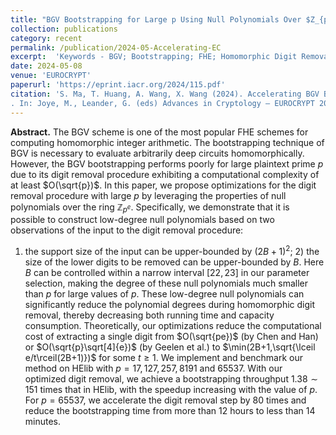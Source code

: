 ```yaml
---
title: "BGV Bootstrapping for Large p Using Null Polynomials Over $Z_{p^e}$"
collection: publications
category: recent
permalink: /publication/2024-05-Accelerating-EC
excerpt:  'Keywords - BGV; Bootstrapping; FHE; Homomorphic Digit Removal; Null Polynomial'
date: 2024-05-08
venue: 'EUROCRYPT'
paperurl: 'https://eprint.iacr.org/2024/115.pdf'
citation: 'S. Ma, T. Huang, A. Wang, X. Wang (2024). Accelerating BGV Bootstrapping for Large p Using Null Polynomials over 
. In: Joye, M., Leander, G. (eds) Advances in Cryptology – EUROCRYPT 2024. EUROCRYPT 2024. Lecture Notes in Computer Science, vol 14652. Springer, Cham. https://doi.org/10.1007/978-3-031-58723-8_14'
---
```

**Abstract.** The BGV scheme is one of the most popular FHE schemes for computing homomorphic integer arithmetic.
The bootstrapping technique of BGV is necessary to evaluate arbitrarily deep circuits homomorphically.
However, the BGV bootstrapping performs poorly for large plaintext prime $p$ due to its digit removal procedure exhibiting a computational complexity of at least $O(\sqrt{p})$.
In this paper, we propose optimizations for the digit removal procedure with large $p$ by leveraging the properties of null polynomials over the ring $\mathbb{Z}_{p^e}$.
Specifically, we demonstrate that it is possible to construct low-degree null polynomials based on two observations of the input to the digit removal procedure: 
1) the support size of the input can be upper-bounded by $(2B+1)^2$; 2) the size of the lower digits to be removed can be upper-bounded by $B$.
Here $B$ can be controlled within a narrow interval $[22,23]$ in our parameter selection, making the degree of these null polynomials much smaller than $p$ for large values of $p$.
These low-degree null polynomials can significantly reduce the polynomial degrees during homomorphic digit removal, thereby decreasing both running time and capacity consumption.
Theoretically, our optimizations reduce the computational cost of extracting a single digit from $O(\sqrt{pe})$ (by Chen and Han) or $O(\sqrt{p}\sqrt[4]{e})$ (by Geelen et al.) to $\min(2B+1,\sqrt{\lceil e/t\rceil(2B+1)})$ for some $t\ge 1$.
We implement and benchmark our method on HElib with $p=17,127,257,8191$ and $65537$.
With our optimized digit removal, we achieve a bootstrapping throughput $1.38\sim151$ times that in HElib, with the speedup increasing with the value of $p$.
For $p=65537$, we accelerate the digit removal step by 80 times and reduce the bootstrapping time from more than 12 hours to less than 14 minutes.